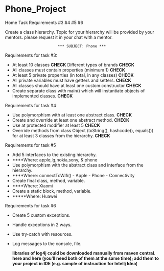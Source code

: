 # Phone_Project
Home Task Requirements #3 #4 #5 #6

Create a class hierarchy. Topic for your hierarchy will be provided by your mentors.
           please request it in your chat with a mentor.
 
                            *** SUBJECT: Phone ***

Requirements for task #3:
- At least 10 classes **CHECK** Different types of brands **CHECK**
- All classes must contain properties (minimum 1) **CHECK**
- At least 5 private properties (in total, in any classes) **CHECK**
- All private variables must have getters and setters. **CHECK**
- All classes should have at least one custom constructor **CHECK**
- Create separate class with main() which will instantiate objects of implemented classes. **CHECK**
 
Requirements for task #4
- Use polymorphism with at least one abstract class. **CHECK**
- Create and override at least one abstract method. **CHECK**
- Use at protected modifier at least 5  **CHECK**
- Override methods from class Object (toString(), hashcode(), equals())
    for at least 3 classes from the hierarchy. **CHECK**
 
Requirements for task #5
- Add 5 interfaces to the existing hierarchy.
- ****Where: apple,lg,nokia,sony, & phone
- Use polymorphism with the abstract class and interface from the hierarchy.
- ****Where: connectToWifi() - Apple - Phone - Connectivity
- Create final class, method, variable.
- ****Where: Xiaomi
- Create a static block, method, variable.
- *****Where: Huawei

Requirements for task #6
- Create 5 custom exceptions.
- Handle exceptions in 2 ways.
- Use try-catch with resources.
- Log messages to the console, file.
    
  ****libraries of log4j could be downloaded manually from maven central.
    here and here (you'll need both of them at the same time); add them to your project in IDE 
    (e.g. sample of instruction for Intellj Idea)****
